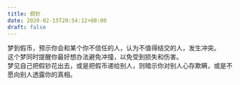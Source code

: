 ```yaml
---
title: 假钞
date: 2020-02-15T20:54:12+08:00
draft: false
---
```


梦到假币，预示你会和某个你不信任的人，认为不值得结交的人，发生冲突。<br>
这个梦同时提醒你最好想办法避免冲撞，以免受到损失和伤害。<br>
梦见自己把假钞花出去，或是把假币递给别人，则暗示你对别人心存欺瞒，或是不愿向别人透露你的真相。<br>
